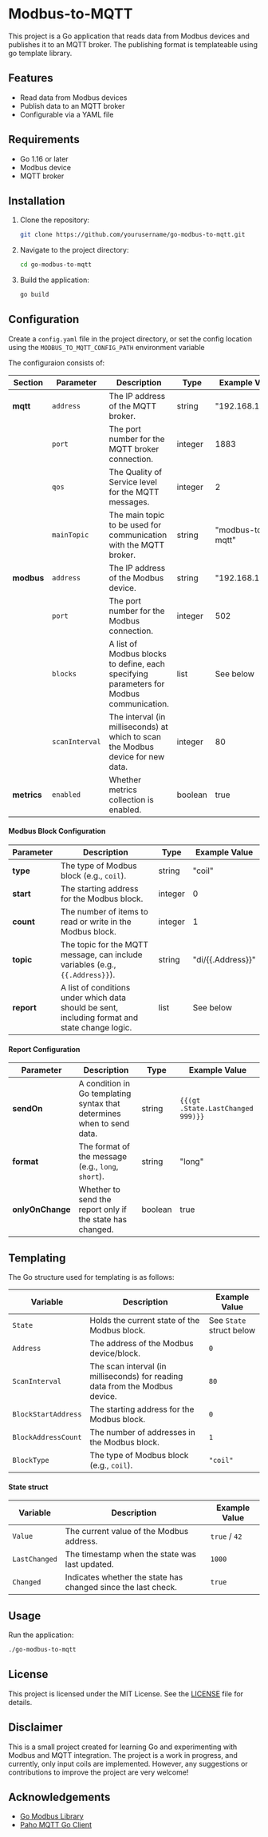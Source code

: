 # Modbus-to-MQTT

This project is a Go application that reads data from Modbus devices and publishes it to an MQTT broker.
The publishing format is templateable using go template library.

## Features

- Read data from Modbus devices
- Publish data to an MQTT broker
- Configurable via a YAML file

## Requirements

- Go 1.16 or later
- Modbus device
- MQTT broker

## Installation

1. Clone the repository:
    ```sh
    git clone https://github.com/yourusername/go-modbus-to-mqtt.git
    ```
2. Navigate to the project directory:
    ```sh
    cd go-modbus-to-mqtt
    ```
3. Build the application:
    ```sh
    go build
    ```

## Configuration

Create a `config.yaml` file in the project directory, 
or set the config location using the `MODBUS_TO_MQTT_CONFIG_PATH` environment variable

The configuraion consists of:

| Section   | Parameter            | Description                                                                                          | Type      | Example Value                   |
|-----------|----------------------|------------------------------------------------------------------------------------------------------|-----------|---------------------------------|
| **mqtt**  | `address`            | The IP address of the MQTT broker.                                                                   | string    | "192.168.1.206"                 |
|           | `port`               | The port number for the MQTT broker connection.                                                      | integer   | 1883                            |
|           | `qos`                | The Quality of Service level for the MQTT messages.                                                  | integer   | 2                               |
|           | `mainTopic`          | The main topic to be used for communication with the MQTT broker.                                    | string    | "modbus-to-mqtt"                |
| **modbus**| `address`            | The IP address of the Modbus device.                                                                 | string    | "192.168.1.12"                  |
|           | `port`               | The port number for the Modbus connection.                                                           | integer   | 502                             |
|           | `blocks`             | A list of Modbus blocks to define, each specifying parameters for Modbus communication.              | list      | See below                       |
|           | `scanInterval`       | The interval (in milliseconds) at which to scan the Modbus device for new data.                      | integer   | 80                              |
| **metrics**| `enabled`           | Whether metrics collection is enabled.                                                               | boolean   | true                            |

#### Modbus Block Configuration

| Parameter            | Description                                                                                          | Type      | Example Value                   |
|----------------------|------------------------------------------------------------------------------------------------------|-----------|---------------------------------|
| **type**             | The type of Modbus block (e.g., `coil`).                                                             | string    | "coil"                          |
| **start**            | The starting address for the Modbus block.                                                           | integer   | 0                               |
| **count**            | The number of items to read or write in the Modbus block.                                            | integer   | 1                               |
| **topic**            | The topic for the MQTT message, can include variables (e.g., `{{.Address}}`).                        | string    | "di/{{.Address}}"               |
| **report**           | A list of conditions under which data should be sent, including format and state change logic.       | list      | See below                       |

#### Report Configuration

| Parameter            | Description                                                                                          | Type      | Example Value                   |
|----------------------|------------------------------------------------------------------------------------------------------|-----------|-----------------------------------|
| **sendOn**           | A condition in Go templating syntax that determines when to send data.                               | string    | `{{(gt .State.LastChanged 999)}}` |
| **format**           | The format of the message (e.g., `long`, `short`).                                                   | string    | "long"                            |
| **onlyOnChange**     | Whether to send the report only if the state has changed.                                            | boolean   | true                              |

## Templating

The Go structure used for templating is as follows:

| Variable            | Description                                                                                          | Example Value           |
|---------------------|------------------------------------------------------------------------------------------------------|-------------------------|
| `State`             | Holds the current state of the Modbus block.                                                         | See `State` struct below |
| `Address`           | The address of the Modbus device/block.                                                              | `0`                     |
| `ScanInterval`      | The scan interval (in milliseconds) for reading data from the Modbus device.                         | `80`                    |
| `BlockStartAddress` | The starting address for the Modbus block.                                                           | `0`                     |
| `BlockAddressCount` | The number of addresses in the Modbus block.                                                         | `1`                     |
| `BlockType`         | The type of Modbus block (e.g., `coil`).                                                             | `"coil"`                |

#### State struct

| Variable      | Description                                                              | Example Value       |
|---------------|--------------------------------------------------------------------------|---------------------|
| `Value`       | The current value of the Modbus address.                                 | `true` / `42`       |
| `LastChanged` | The timestamp when the state was last updated.                           | `1000`              |
| `Changed`     | Indicates whether the state has changed since the last check.            | `true`              |

## Usage

Run the application:
```sh
./go-modbus-to-mqtt
```

## License

This project is licensed under the MIT License. See the [LICENSE](LICENSE) file for details.

## Disclaimer

This is a small project created for learning Go and experimenting with Modbus and MQTT integration. 
The project is a work in progress, and currently, only input coils are implemented. 
However, any suggestions or contributions to improve the project are very welcome!

## Acknowledgements

- [Go Modbus Library](https://github.com/goburrow/modbus)
- [Paho MQTT Go Client](https://github.com/eclipse/paho.mqtt.golang)
